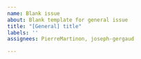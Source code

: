 ```yaml
---
name: Blank issue
about: Blank template for general issue
title: "[General] title"
labels: ''
assignees: PierreMartinon, joseph-gergaud

---
```



